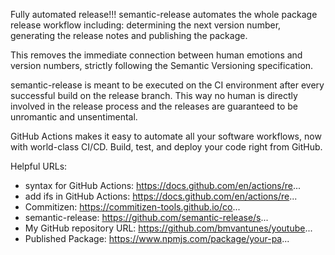 Fully automated release!!! semantic-release automates the whole package release workflow including: determining the next version number, generating the release notes and publishing the package.

This removes the immediate connection between human emotions and version numbers, strictly following the Semantic Versioning specification.

semantic-release is meant to be executed on the CI environment after every successful build on the release branch. This way no human is directly involved in the release process and the releases are guaranteed to be unromantic and unsentimental.

GitHub Actions makes it easy to automate all your software workflows, now with world-class CI/CD. Build, test, and deploy your code right from GitHub.

Helpful URLs:

- syntax for GitHub Actions: https://docs.github.com/en/actions/re...
- add ifs in GitHub Actions: https://docs.github.com/en/actions/re...
- Commitizen: https://commitizen-tools.github.io/co...
- semantic-release: https://github.com/semantic-release/s...
- My GitHub repository URL: https://github.com/bmvantunes/youtube...
- Published Package: https://www.npmjs.com/package/your-pa...

